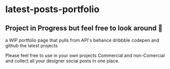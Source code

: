 # latest-posts-portfolio
## Project in Progress but feel free to look around 👀
a WIP portfolio page that pulls from API's behance dribbble codepen and github the latest projects

Please feel free to use in your own projects Commercial and non-Comercial and collect all your designer social posts in one place. 
